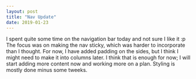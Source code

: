 ```yaml
---
layout: post
title: "Nav Update"
date: 2019-01-23
---
```

I spent quite some time on the navigation bar today and not sure I like it :p 
The focus was on making the nav sticky, which was harder to incorporate than I
thought. For now, I have added padding on the sides, but I think I might need
to make it into columns later. I think that is enough for now; I will start 
adding more content now and working more on a plan. Styling is mostly done
minus some tweeks.
